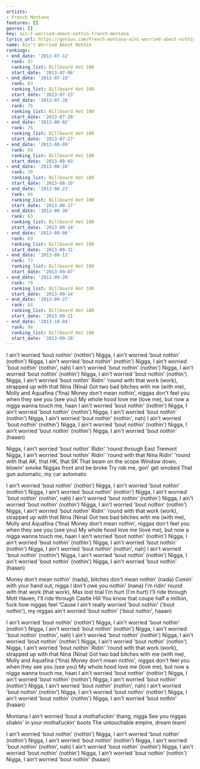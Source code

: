 ```yaml
---
artists:
- French Montana
features: []
genres: []
key: ain-t-worried-about-nothin-french-montana
lyrics_url: https://genius.com/French-montana-aint-worried-about-nothin-lyrics
name: Ain't Worried About Nothin
rankings:
- end_date: '2013-07-12'
  rank: 97
  ranking_list: Billboard Hot 100
  start_date: '2013-07-06'
- end_date: '2013-07-19'
  rank: 83
  ranking_list: Billboard Hot 100
  start_date: '2013-07-13'
- end_date: '2013-07-26'
  rank: 76
  ranking_list: Billboard Hot 100
  start_date: '2013-07-20'
- end_date: '2013-08-02'
  rank: 76
  ranking_list: Billboard Hot 100
  start_date: '2013-07-27'
- end_date: '2013-08-09'
  rank: 69
  ranking_list: Billboard Hot 100
  start_date: '2013-08-03'
- end_date: '2013-08-16'
  rank: 70
  ranking_list: Billboard Hot 100
  start_date: '2013-08-10'
- end_date: '2013-08-23'
  rank: 66
  ranking_list: Billboard Hot 100
  start_date: '2013-08-17'
- end_date: '2013-08-30'
  rank: 63
  ranking_list: Billboard Hot 100
  start_date: '2013-08-24'
- end_date: '2013-09-06'
  rank: 69
  ranking_list: Billboard Hot 100
  start_date: '2013-08-31'
- end_date: '2013-09-13'
  rank: 73
  ranking_list: Billboard Hot 100
  start_date: '2013-09-07'
- end_date: '2013-09-20'
  rank: 79
  ranking_list: Billboard Hot 100
  start_date: '2013-09-14'
- end_date: '2013-09-27'
  rank: 84
  ranking_list: Billboard Hot 100
  start_date: '2013-09-21'
- end_date: '2013-10-04'
  rank: 98
  ranking_list: Billboard Hot 100
  start_date: '2013-09-28'
---
```

I ain't worried 'bout nothin' (nothin')
Nigga, I ain't worried 'bout nothin' (nothin')
Nigga, I ain't worried 'bout nothin' (nothin')
Nigga, I ain't worried 'bout nothin' (nothin', nah)
I ain't worried 'bout nothin' (nothin')
Nigga, I ain't worried 'bout nothin' (nothin')
Nigga, I ain't worried 'bout nothin' (nothin')
Nigga, I ain't worried 'bout nothin'
Ridin' 'round with that work (work), strapped up with that Nina (Nina)
Got two bad bitches with me (with me), Molly and Aquafina ('fina)
Money don't mean nothin', niggas don't feel you when they see you (see you)
My whole hood love me (love me), but now a nigga wanna touch me, haan
I ain't worried 'bout nothin' (nothin')
Nigga, I ain't worried 'bout nothin' (nothin')
Nigga, I ain't worried 'bout nothin' (nothin')
Nigga, I ain't worried 'bout nothin' (nothin', nah)
I ain't worried 'bout nothin' (nothin')
Nigga, I ain't worried 'bout nothin' (nothin')
Nigga, I ain't worried 'bout nothin' (nothin')
Nigga, I ain't worried 'bout nothin' (haaan)


Nigga, I ain't worried 'bout nothin'
Ridin' 'round through East Tremont
Nigga, I ain't worried 'bout nothin'
Ridin' 'round with that Nina
Ridin' 'round with that AK, that HK, that SK
That beam on the scope
Window down, blowin' smoke
Niggas front and be broke
Try rob me, gon' get smoked
That gun automatic, my car automatic


I ain't worried 'bout nothin' (nothin')
Nigga, I ain't worried 'bout nothin' (nothin')
Nigga, I ain't worried 'bout nothin' (nothin')
Nigga, I ain't worried 'bout nothin' (nothin', nah)
I ain't worried 'bout nothin' (nothin')
Nigga, I ain't worried 'bout nothin' (nothin')
Nigga, I ain't worried 'bout nothin' (nothin')
Nigga, I ain't worried 'bout nothin'
Ridin' 'round with that work (work), strapped up with that Nina (Nina)
Got two bad bitches with me (with me), Molly and Aquafina ('fina)
Money don't mean nothin', niggas don't feel you when they see you (see you)
My whole hood love me (love me), but now a nigga wanna touch me, haan
I ain't worried 'bout nothin' (nothin')
Nigga, I ain't worried 'bout nothin' (nothin')
Nigga, I ain't worried 'bout nothin' (nothin')
Nigga, I ain't worried 'bout nothin' (nothin', nah)
I ain't worried 'bout nothin' (nothin')
Nigga, I ain't worried 'bout nothin' (nothin')
Nigga, I ain't worried 'bout nothin' (nothin')
Nigga, I ain't worried 'bout nothin' (haaan)


Money don't mean nothin' (nada), bitches don't mean nothin' (nada)
Comin' with your hand out, nigga I don't owe you nothin' (nana)
I'm ridin' round with that work (that work), Max lost trial I'm hurt (I'm hurt)
I'll ride through Mott Haven, I'll ride through Castle Hill
You know that coupe half a million, fuck how niggas feel
'Cause I ain't really worried 'bout nothin' ('bout nothin'), my niggas ain't worried 'bout nothin' ('bout nothin', haaan)


I ain't worried 'bout nothin' (nothin')
Nigga, I ain't worried 'bout nothin' (nothin')
Nigga, I ain't worried 'bout nothin' (nothin')
Nigga, I ain't worried 'bout nothin' (nothin', nah)
I ain't worried 'bout nothin' (nothin')
Nigga, I ain't worried 'bout nothin' (nothin')
Nigga, I ain't worried 'bout nothin' (nothin')
Nigga, I ain't worried 'bout nothin'
Ridin' 'round with that work (work), strapped up with that Nina (Nina)
Got two bad bitches with me (with me), Molly and Aquafina ('fina)
Money don't mean nothin', niggas don't feel you when they see you (see you)
My whole hood love me (love me), but now a nigga wanna touch me, haan
I ain't worried 'bout nothin' (nothin')
Nigga, I ain't worried 'bout nothin' (nothin')
Nigga, I ain't worried 'bout nothin' (nothin')
Nigga, I ain't worried 'bout nothin' (nothin', nah)
I ain't worried 'bout nothin' (nothin')
Nigga, I ain't worried 'bout nothin' (nothin')
Nigga, I ain't worried 'bout nothin' (nothin')
Nigga, I ain't worried 'bout nothin' (haaan)


Montana
I ain't worried 'bout a mothafuckin' thang, nigga
See you niggas shakin' in your mothafuckin' boots
The untouchable empire, dream team!


I ain't worried 'bout nothin' (nothin')
Nigga, I ain't worried 'bout nothin' (nothin')
Nigga, I ain't worried 'bout nothin' (nothin')
Nigga, I ain't worried 'bout nothin' (nothin', nah)
I ain't worried 'bout nothin' (nothin')
Nigga, I ain't worried 'bout nothin' (nothin')
Nigga, I ain't worried 'bout nothin' (nothin')
Nigga, I ain't worried 'bout nothin' (haaan)
